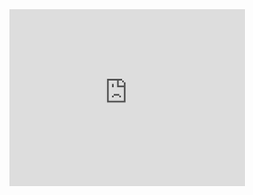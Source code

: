<iframe width="420" height="315" src="http://dinochiesa.github.io/sandeep/test.html" frameborder="0" allowfullscreen></iframe>
